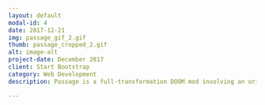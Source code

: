 ```yaml
---
layout: default
modal-id: 4
date: 2017-12-21
img: passage_gif_2.gif
thumb: passage_cropped_2.gif
alt: image-alt
project-date: December 2017
client: Start Bootstrap
category: Web Development
description: Passage is a full-transformation DOOM mod involving an original alternate-control mechanism. The game features the player walking around in a Target retail store with nothing but a tape recorderto interact with the deer roaming around. Technically, the project uses a repurposed cassette recorder as well as an Arduino Uno and a Processing Program to simulate different keypresses. The cassette also maintains its motor functions! Related media - -<a href="https://www.behance.net/gallery/60321771/Passage">Behance Page with Project Details</a>  

---
```

